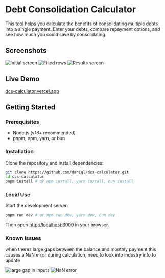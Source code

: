 # Debt Consolidation Calculator

This tool helps you calculate the benefits of consolidating multiple debts into a single payment. Enter your debts, compare repayment options, and see how much you could save by consolidating.

## Screenshots

![Initial screen](public/screenshots/Screenshot%202025-09-12%20at%2010.51.52%E2%80%AFpm.png)
![Filled rows](public/screenshots/Screenshot%202025-09-12%20at%2010.51.18%E2%80%AFpm.png)
![Results screen](public/screenshots/Screenshot%202025-09-12%20at%2010.49.38%E2%80%AFpm.png)

## Live Demo

[dcs-calculator.vercel.app](https://dcs-calculator.vercel.app/)

## Getting Started

### Prerequisites

- Node.js (v18+ recommended)
- pnpm, npm, yarn, or bun

### Installation

Clone the repository and install dependencies:

```bash
git clone https://github.com/daniql/dcs-calculator.git
cd dcs-calculator
pnpm install # or npm install, yarn install, bun install
```

### Local Use

Start the development server:

```bash
pnpm run dev # or npm run dev, yarn dev, bun dev
```

Then open [http://localhost:3000](http://localhost:3000) in your browser.

### Known Issues

when theres large gaps between the balance and monthly payment this causes a NaN error during calculation, need to look into industry info to update

![large gap in inputs](public/screenshots/Screenshot%202025-09-12%20at%2010.56.56%E2%80%AFpm.png)
![NaN error](public/screenshots/Screenshot%202025-09-12%20at%2010.56.49%E2%80%AFpm.png)
